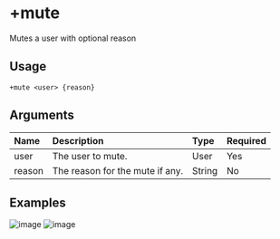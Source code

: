 # +mute
Mutes a user with optional reason

## Usage
```
+mute <user> {reason}
```

## Arguments
Name | Description | Type | Required
:-- | :-- | :-- | :--
user | The user to mute. | User | Yes
reason | The reason for the mute if any. | String | No

## Examples
![image](https://tawk.link/60e18ecd649e0a0a5cca7167/kb/attachments/dtdaZlgx0a.jpg)
![image](https://tawk.link/60e18ecd649e0a0a5cca7167/kb/attachments/-QTwpCrmU5.jpg)
